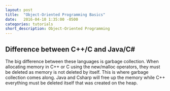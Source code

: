 ```yaml
---
layout: post
title:  "Object-Oriented Programming Basics"
date:   2016-04-10 1:35:00 -0500
categories: tutorials
short_description: Object-Oriented Programming
---
```


<div class="paragraph">
	<h2>Difference between C++/C and Java/C#</h2>
	The big difference between these languages is garbage collection. When allocating memory in C++ or C using the new/malloc operators, they must be deleted as memory is not deleted by itself. This is where garbage collection comes along. Java and Csharp will free up the memory while C++ everything must be deleted itself that was created on the heap.
</div>